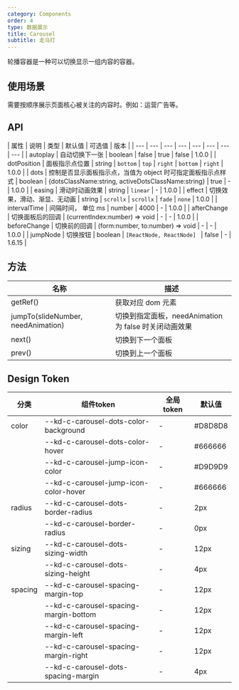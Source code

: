 ```yaml
---
category: Components
order: 4
type: 数据展示
title: Carousel
subtitle: 走马灯
---
```


轮播容器是一种可以切换显示一组内容的容器。

## 使用场景

需要按顺序展示页面核心被关注的内容时。例如：运营广告等。

## API

| 属性 | 说明 | 类型 | 默认值 | 可选值 | 版本 |
| --- | --- | --- | --- | --- | --- | --- | --- |
| autoplay | 自动切换下一张 | boolean | false | true \| false | 1.0.0 |
| dotPosition | 面板指示点位置 | string | `bottom` | `top` \| `right` \| `bottom` \| `right` | 1.0.0 |
| dots | 控制是否显示面板指示点，当值为 object 时可指定面板指示点样式 | boolean \| {dotsClassName:string, activeDotsClassName:string} | true | - | 1.0.0 |
| easing | 滑动时动画效果 | string | `linear` | - | 1.0.0 |
| effect | 切换效果，滑动、渐显、无动画 | string | `scrollx` | `scrollx` \| `fade` \| `none` | 1.0.0 |
| intervalTime | 间隔时间， 单位 ms | number | 4000 | - | 1.0.0 |
| afterChange | 切换面板后的回调 | (currentIndex:number) => void | - | - | 1.0.0 |
| beforeChange | 切换前的回调 | (form:number, to:number) => void | - | - | 1.0.0 |
| jumpNode | 切换按钮 | boolean \| `[ReactNode, ReactNode] ` | false | - | 1.6.15 |

## 方法

| 名称                               | 描述                                                  |
| ---------------------------------- | ----------------------------------------------------- |
| getRef()                           | 获取对应 dom 元素                                     |
| jumpTo(slideNumber, needAnimation) | 切换到指定面板，needAnimation 为 false 时关闭动画效果 |
| next()                             | 切换到下一个面板                                      |
| prev()                             | 切换到上一个面板                                      |

## Design Token

| 分类 | 组件token | 全局token | 默认值 |
| --- | --- | --- | --- |
| color | --kd-c-carousel-dots-color-background | - | #D8D8D8 |
|  | --kd-c-carousel-dots-color-hover | - | #666666 |
|  | --kd-c-carousel-jump-icon-color | - | #D9D9D9 |
|  | --kd-c-carousel-jump-icon-color-hover | - | #666666 |
| radius | --kd-c-carousel-dots-border-radius | - | 2px |
|  | --kd-c-carousel-border-radius | - | 0px |
| sizing | --kd-c-carousel-dots-sizing-width | - | 12px |
|  | --kd-c-carousel-dots-sizing-height | - | 4px |
| spacing | --kd-c-carousel-spacing-margin-top | - | 12px |
|  | --kd-c-carousel-spacing-margin-bottom | - | 12px |
|  | --kd-c-carousel-spacing-margin-left | - | 12px |
|  | --kd-c-carousel-spacing-margin-right | - | 12px |
|  | --kd-c-carousel-dots-spacing-margin | - | 4px |
